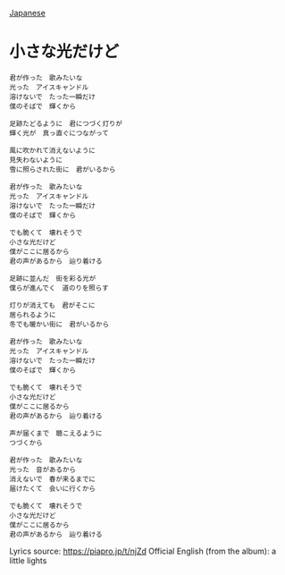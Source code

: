[Japanese](https://lyricstranslate.com/en/ichinose-lupo-xiao-sanaguang-dakedo-lyrics)
# 小さな光だけど
```
君が作った　歌みたいな
光った　アイスキャンドル
溶けないで　たった一瞬だけ
僕のそばで　輝くから

足跡たどるように　君につづく灯りが
輝く光が　真っ直ぐにつながって

風に吹かれて消えないように
見失わないように
雪に照らされた街に　君がいるから

君が作った　歌みたいな
光った　アイスキャンドル
溶けないで　たった一瞬だけ
僕のそばで　輝くから

でも脆くて　壊れそうで
小さな光だけど
僕がここに居るから
君の声があるから　辿り着ける

足跡に並んだ　街を彩る光が
僕らが進んでく　道のりを照らす

灯りが消えても　君がそこに
居られるように
冬でも暖かい街に　君がいるから

君が作った　歌みたいな
光った　アイスキャンドル
溶けないで　たった一瞬だけ
僕のそばで　輝くから

でも脆くて　壊れそうで
小さな光だけど
僕がここに居るから
君の声があるから　辿り着ける

声が届くまで　聴こえるように
つづくから

君が作った　歌みたいな
光った　音があるから
消えないで　春が来るまでに
届けたくて　会いに行くから

でも脆くて　壊れそうで
小さな光だけど
僕がここに居るから
君の声があるから　辿り着ける
```

Lyrics source: https://piapro.jp/t/njZd
Official English (from the album): a little lights